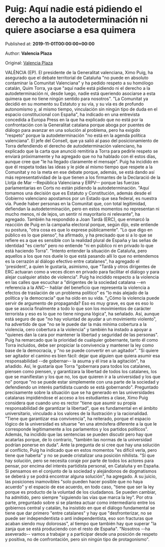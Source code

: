 
# Puig: Aquí nadie está pidiendo el derecho a la autodeterminación ni quiere asociarse a esa quimera

Published at: **2019-11-01T00:00:00+00:00**

Author: **Valencia Plaza**

Original: [Valencia Plaza](https://valenciaplaza.com/puig-aqui-nadie-esta-pidiendo-el-derecho-a-la-autodeterminacion-ni-quiere-asociarse-a-esa-quimera)

VALÈNCIA (EP). El presidente de la Generalitat valenciana, Ximo Puig, ha asegurado que el debate territorial de Cataluña "no puede en absoluto contaminar la Comunitat Valenciana" y ha pedido respeto a su homólogo catalán, Quim Torra, ya que "aquí nadie está pidiendo ni el derecho a la autodeterminación ni, desde luego, nadie está queriendo asociarse a esta quimera que no tiene ningún sentido para nosotros".
"La Comunitat ya decidió en su momento su Estatuto y su vía, y su vía es de profundo autonomismo y, al mismo tiempo, vinculación sin ningún tipo de duda en el espacio constitucional con España", ha indicado en una entrevista concedida a Europa Press en la que ha explicado que no está por la confrontación con la Generalitat catalana porque aboga por puentes de diálogo para avanzar en una solución al problema, pero ha exigido "respeto" porque la autodeterminación "no está en la agenda política valenciana".
El jefe del Consell, que ya salió al paso del posicionamiento de Torra defendiendo el derecho de autodeterminación valenciano, ha explicado que la carta que anunció remitiría a Torra para pedirle respeto se enviará próximamente y ha agregado que no ha hablado con él estos días, aunque cree que "le ha llegado claramente el mensaje".
Puig ha incidido en que él respeta todas las ideas y le pide al mismo tiempo que respete a la Comunitat y no la meta en ese debate porque, además, se está dando así más representatividad de la que tienen a los firmantes de la Declaració de la Llotja de Mar --República Valenciana y ERPV-- porque las fuerzas parlamentarias en Corts no están pidiendo la autodeterminación.
"Aquí tomamos una decisión que es Estatuto y Constitución, además desde el Gobierno valenciano apostamos por un Estado que sea federal, es nuestra vía. Puede haber personas en la Comunitat que, con total legitimidad, defiendan la autodeterminación, pero en estos momentos no representan ni mucho menos, ni de lejos, un sentir ni mayoritario ni relevante", ha agregado.
También ha respondido a Joan Tardà (ERC), que enmarcó la reacción de Puig en la campaña electoral porque, según dijo, este entiende su postura, "otra cosa es que lo exprese públicamente". "Lo que digo en público es lo que pienso", ha afirmado, y ha precisado que si a lo que se refiere es a que es sensible con la realidad plural de España y las señas de identidad "es cierto" pero no entiende "ni en público ni en privado lo que está haciendo Torra".
"Intento entender la situación de Cataluña, pero aquellos a los que nos duele lo que está pasando allí lo que no entendemos es la cerrazón al diálogo efectivo entre catalanes", ha agregado el 'president', a quien le gustaría, asimismo, que "Tardà y otros dirigentes de ERC actuaran como a veces dicen en privado para facilitar el diálogo y para alejar cualquier atisbo de violencia".
Puig ha incidido respecto a la violencia en las calles que escuchar a "dirigentes de la sociedad catalana --en referencia a la ANC-- hablar del beneficio que representa la violencia a efectos de traslación de un problema político" es "lo más alejado de la política y la democracia" que ha oído en su vida.
"¿Cómo la violencia puede servir de argumento de propaganda? Eso es muy grave, es que es eso lo que se asocia finalmente a todo lo que son los movimientos de carácter terrorista y eso es lo que no tiene ninguna lógica", ha señalado.
Así, aunque está seguro de que "no hay voluntad de ayudar a un movimiento violento", ha advertido de que "no se le puede dar la más mínima cobertura a la violencia, cero cobertura a la violencia" y también ha instado a apoyar a "quienes dan la cara por mantener la libertad y seguridad de las personas".
Puig ha remarcado que la prioridad de cualquier gobernante, tanto él como Torra incluidos, debe ser propiciar la convivencia y mantener la ley como base de la democracia, y "no se puede convertir en un agitador". "Si quiere ser agitador el camino es bien fácil: dejar que alguien que quiera asumir esa responsabilidad --de gobernar-- la asuma y él irse a la agitación", ha añadido.
Así, le gustaría que Torra "gobernara para todos los catalanes, piensen como piensen, y garantizara la libertad de todos los catalanes, los que se manifiestan y los que no, los que quieren ir a la universidad y los que no" porque "no se puede estar simplemente con una parte de la sociedad y defendiendo un interés partidista cuando se está gobernando".
Preguntado precisamente sobre la situación que se ha generado en las universidades catalanas impidiéndose el acceso a los estudiantes a clase, Ximo Puig considera que cuando uno es rector "tiene que asumir su propia responsabilidad de garantizar la libertad", que es fundamental en el ámbito universitario, vinculado a los valores de la Ilustración y la racionalidad.
"Tiene que garantizar esa convivencia", ha reiterado, porque el espacio lógico de la universidad es situarse "en una atmósfera diferente a la que le corresponde legítimamente a los parlamentos y los partidos políticos". Además, ha incidido que las sentencias se pueden discutir pero hay que acatarlas porque, de lo contrario, "también las normas de la universidad podrían ponerse en duda".
Ante la pregunta de si cree que hay una solución al conflicto, Puig ha indicado que en estos momentos "es difícil verla, pero tiene que haberla" y no se puede cristalizar una posición nihilista. "Sí que hay solución, pero se necesita coraje por parte de todos los actores para pensar, por encima del interés partidista personal, en Cataluña y en España. Si pensamos en el conjunto de la sociedad y alejándonos de dogmatismos se deberá y se podrá encontrar alguna solución", ha agregado.
A su juicio, las posiciones inamovibles "solo pueden hacer posible que no haya acuerdo" y el espacio de ese acuerdo, en todo caso, "tiene que ser la ley porque es producto de la voluntad de los ciudadanos. Se pueden cambiar, ha admitido, pero siempre "siguiendo las vías que marca la ley".
Por otra parte, preguntado sobre si se plantea actuar como intermediario entre los gobiernos central y catalán, ha insistido en que el diálogo fundamental se tiene que dar primero "entre catalanes" y hay que "desfronterizar, no se puede ser independentista o anti independentista, eso son fracturas que acaban siendo muy dolorosas", al tiempo que también hay que superar "la zanja que se está produciendo con el resto de España".
"Nosotros --ha aseverado-- vamos a trabajar y a participar desde una posición de respeto y positiva, no de confrontación, pero sin ningún tipo de protagonismo".
